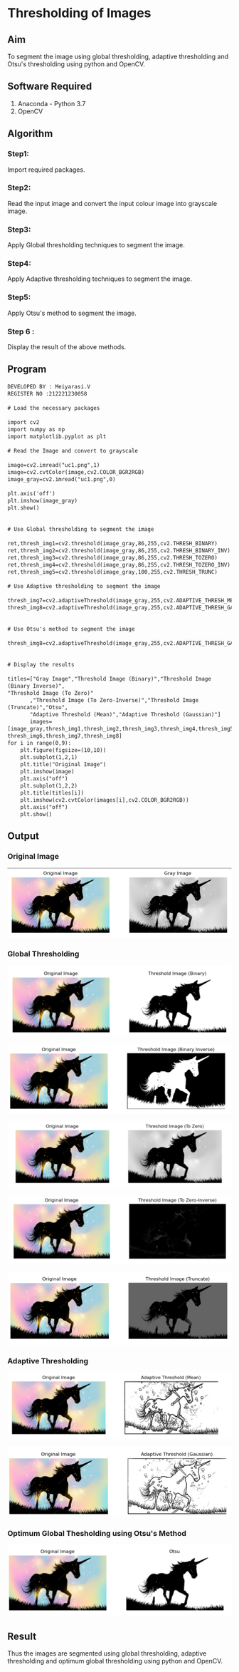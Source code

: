 # Thresholding of Images
## Aim
To segment the image using global thresholding, adaptive thresholding and Otsu's thresholding using python and OpenCV.

## Software Required
1. Anaconda - Python 3.7
2. OpenCV

## Algorithm

### Step1:
Import required packages.

### Step2:
Read the input image and convert the input colour image into grayscale image.

### Step3:
Apply Global thresholding techniques to segment the image.

### Step4:
Apply Adaptive thresholding techniques to segment the image.


### Step5:
Apply  Otsu's method to segment the image.

### Step 6 :

Display the result of the above methods.
## Program
~~~
DEVELOPED BY : Meiyarasi.V
REGISTER NO :212221230058 

# Load the necessary packages

import cv2
import numpy as np
import matplotlib.pyplot as plt

# Read the Image and convert to grayscale

image=cv2.imread("uc1.png",1)
image=cv2.cvtColor(image,cv2.COLOR_BGR2RGB)
image_gray=cv2.imread("uc1.png",0)

plt.axis('off')
plt.imshow(image_gray)
plt.show()


# Use Global thresholding to segment the image

ret,thresh_img1=cv2.threshold(image_gray,86,255,cv2.THRESH_BINARY)
ret,thresh_img2=cv2.threshold(image_gray,86,255,cv2.THRESH_BINARY_INV)
ret,thresh_img3=cv2.threshold(image_gray,86,255,cv2.THRESH_TOZERO)
ret,thresh_img4=cv2.threshold(image_gray,86,255,cv2.THRESH_TOZERO_INV)
ret,thresh_img5=cv2.threshold(image_gray,100,255,cv2.THRESH_TRUNC)

# Use Adaptive thresholding to segment the image

thresh_img7=cv2.adaptiveThreshold(image_gray,255,cv2.ADAPTIVE_THRESH_MEAN_C,cv2.THRESH_BINARY,11,2)
thresh_img8=cv2.adaptiveThreshold(image_gray,255,cv2.ADAPTIVE_THRESH_GAUSSIAN_C,cv2.THRESH_BINARY,11,2)


# Use Otsu's method to segment the image 

thresh_img8=cv2.adaptiveThreshold(image_gray,255,cv2.ADAPTIVE_THRESH_GAUSSIAN_C,cv2.THRESH_BINARY,11,2)


# Display the results

titles=["Gray Image","Threshold Image (Binary)","Threshold Image (Binary Inverse)",
"Threshold Image (To Zero)"
       ,"Threshold Image (To Zero-Inverse)","Threshold Image (Truncate)","Otsu",
       "Adaptive Threshold (Mean)","Adaptive Threshold (Gaussian)"]
       images=[image_gray,thresh_img1,thresh_img2,thresh_img3,thresh_img4,thresh_img5,
thresh_img6,thresh_img7,thresh_img8]
for i in range(0,9):
    plt.figure(figsize=(10,10))
    plt.subplot(1,2,1)
    plt.title("Original Image")
    plt.imshow(image)
    plt.axis("off")
    plt.subplot(1,2,2)
    plt.title(titles[i])
    plt.imshow(cv2.cvtColor(images[i],cv2.COLOR_BGR2RGB))
    plt.axis("off")
    plt.show()

~~~
## Output

### Original Image
  ![output](e1.png)


### Global Thresholding

![output](e2.png)

![output](e3.png)

![output](e4.png)

![output](e5.png)

![output](e6.png)

### Adaptive Thresholding

  ![output](e8.png)

  ![output](e9.png)
### Optimum Global Thesholding using Otsu's Method

  ![output](e7.png)

## Result
Thus the images are segmented using global thresholding, adaptive thresholding and optimum global thresholding using python and OpenCV.


